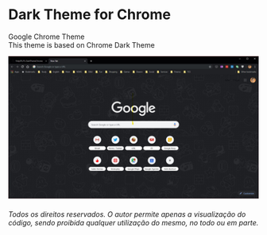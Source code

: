 # Dark Theme for Chrome
Google Chrome Theme </br>
This theme is based on Chrome Dark Theme


<img src="https://github.com/Felip3FL/FL-DarkThemeChrome/blob/master/Material/Print%20v1.jpg?raw=true" alt="Print Screen">

</br>
<i><h6>Todos os direitos reservados. O autor permite apenas a visualização do código, sendo proibida qualquer utilização do mesmo, no todo ou em parte.</h6></i>
